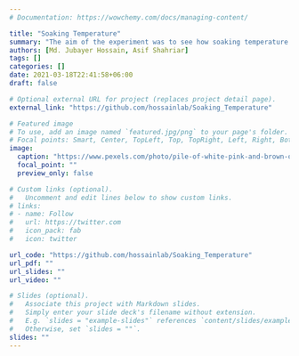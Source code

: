 ```yaml
---
# Documentation: https://wowchemy.com/docs/managing-content/

title: "Soaking Temperature"
summary: "The aim of the experiment was to see how soaking temperature affected the length increase in beans (Phaseolus vulgaris) when they were soaked in water for 12 hours."
authors: [Md. Jubayer Hossain, Asif Shahriar]
tags: []
categories: []
date: 2021-03-18T22:41:58+06:00
draft: false

# Optional external URL for project (replaces project detail page).
external_link: "https://github.com/hossainlab/Soaking_Temperature"

# Featured image
# To use, add an image named `featured.jpg/png` to your page's folder.
# Focal points: Smart, Center, TopLeft, Top, TopRight, Left, Right, BottomLeft, Bottom, BottomRight.
image:
  caption: "https://www.pexels.com/photo/pile-of-white-pink-and-brown-oblong-and-round-medication-tablet-143654/"
  focal_point: ""
  preview_only: false

# Custom links (optional).
#   Uncomment and edit lines below to show custom links.
# links:
# - name: Follow
#   url: https://twitter.com
#   icon_pack: fab
#   icon: twitter

url_code: "https://github.com/hossainlab/Soaking_Temperature"
url_pdf: ""
url_slides: ""
url_video: ""

# Slides (optional).
#   Associate this project with Markdown slides.
#   Simply enter your slide deck's filename without extension.
#   E.g. `slides = "example-slides"` references `content/slides/example-slides.md`.
#   Otherwise, set `slides = ""`.
slides: ""
---
```

